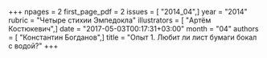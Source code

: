 +++
npages = 2
first_page_pdf = 2
issues = [ "2014_04",]
year = "2014"
rubric = "Четыре стихии Эмпедокла"
illustrators = [ "Артём Костюкевич",]
date = "2017-05-03T00:17:31+03:00"
month = "04"
authors = [ "Константин Богданов",]
title = "Опыт 1. Любит ли лист бумаги бокал с водой?"
+++
